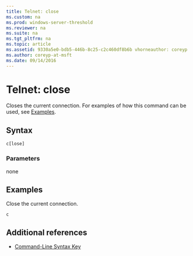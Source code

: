 ```yaml
---
title: Telnet: close
ms.custom: na
ms.prod: windows-server-threshold
ms.reviewer: na
ms.suite: na
ms.tgt_pltfrm: na
ms.topic: article
ms.assetid: 9330a5e0-bdb5-446b-8c25-c2c460df8b6b vhorneauthor: coreyp
ms.author: coreyp-at-msft
ms.date: 09/14/2016
---
```

# Telnet: close
Closes the current connection.  For examples of how this command can be used, see [Examples](assetId:///c6d43992-8243-4f0a-8605-3152c8a8fe9a#BKMK_Examples).  
## Syntax  
```  
c[lose]  
```  
### Parameters  
none  
## <a name="BKMK_Examples"></a>Examples  
Close the current connection.  
```  
c  
```  
## Additional references  
-   [Command-Line Syntax Key](Command-Line-Syntax-Key.md)  
